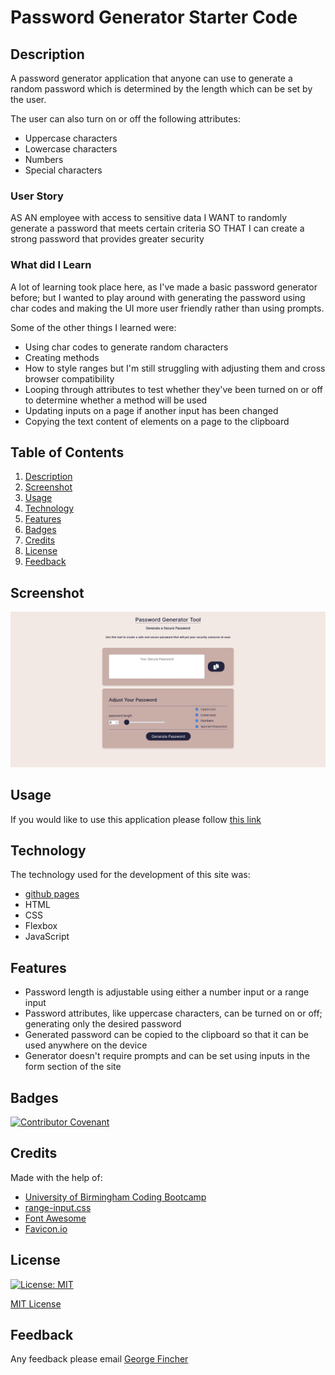 # Password Generator Starter Code

## Description

A password generator application that anyone can use to generate a random password which is determined by the length which can be set by the user.

The user can also turn on or off the following attributes:

- Uppercase characters
- Lowercase characters
- Numbers
- Special characters

### User Story

AS AN employee with access to sensitive data
I WANT to randomly generate a password that meets certain criteria
SO THAT I can create a strong password that provides greater security

### What did I Learn

A lot of learning took place here, as I've made a basic password generator before; but I wanted to play around with generating the password using char codes and making the UI more user friendly rather than using prompts.

Some of the other things I learned were:

- Using char codes to generate random characters
- Creating methods
- How to style ranges but I'm still struggling with adjusting them and cross browser compatibility
- Looping through attributes to test whether they've been turned on or off to determine whether a method will be used
- Updating inputs on a page if another input has been changed
- Copying the text content of elements on a page to the clipboard

## Table of Contents

1. [Description](#description)
2. [Screenshot](#screenshot)
3. [Usage](#usage)
4. [Technology](#technology)
5. [Features](#features)
6. [Badges](#badges)
7. [Credits](#credits)
8. [License](#license)
9. [Feedback](#feedback)

## Screenshot

![A screenshot showing a web developers portfolio](assets/readme-assets/Screenshot%202022-07-19%20Password%20Generator.png)

## Usage

If you would like to use this application please follow [this link]()

## Technology

The technology used for the development of this site was:

- [github pages](https://pages.github.com/)
- HTML
- CSS
- Flexbox
- JavaScript

## Features

- Password length is adjustable using either a number input or a range input
- Password attributes, like uppercase characters, can be turned on or off; generating only the desired password
- Generated password can be copied to the clipboard so that it can be used anywhere on the device
- Generator doesn't require prompts and can be set using inputs in the form section of the site

## Badges

[![Contributor Covenant](https://img.shields.io/badge/Contributor%20Covenant-2.1-4baaaa.svg)](code_of_conduct.md)

## Credits

Made with the help of:

- [University of Birmingham Coding Bootcamp](https://www.birmingham.ac.uk/postgraduate/courses/cpd/coding-boot-camp.aspx)
- [range-input.css](https://range-input-css.netlify.app/)
- [Font Awesome](https://fontawesome.com/)
- [Favicon.io](https://favicon.io/)

## License

[![License: MIT](https://img.shields.io/badge/License-MIT-yellow.svg)](https://opensource.org/licenses/MIT)

[MIT License](/LICENSE)

## Feedback

Any feedback please email [George Fincher](mailto:finchergeorge1@gmail.com)
